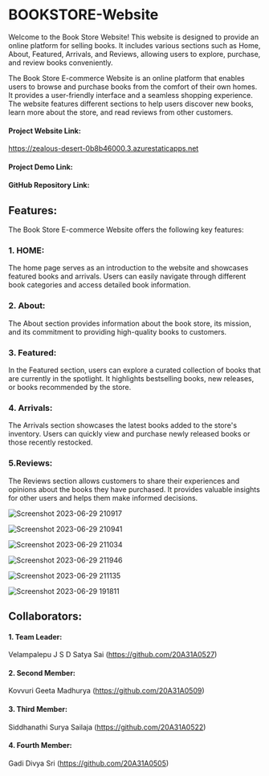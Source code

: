 # BOOKSTORE-Website

Welcome to the Book Store Website! This website is designed to provide an online platform for selling books. It includes various sections such as Home, About, Featured, Arrivals, and Reviews, allowing users to explore, purchase, and review books conveniently.

The Book Store E-commerce Website is an online platform that enables users to browse and purchase books from the comfort of their own homes. It provides a user-friendly interface and a seamless shopping experience. The website features different sections to help users discover new books, learn more about the store, and read reviews from other customers.

#### Project Website Link:
https://zealous-desert-0b8b46000.3.azurestaticapps.net

#### Project Demo Link:

#### GitHub Repository Link:

## Features:
The Book Store E-commerce Website offers the following key features:

### 1. HOME: 
The home page serves as an introduction to the website and showcases featured books and arrivals. Users can easily navigate through different book categories and access detailed book information.

### 2. About: 
The About section provides information about the book store, its mission, and its commitment to providing high-quality books to customers.

### 3. Featured:
In the Featured section, users can explore a curated collection of books that are currently in the spotlight. It highlights bestselling books, new releases, or books recommended by the store.

### 4. Arrivals: 
The Arrivals section showcases the latest books added to the store's inventory. Users can quickly view and purchase newly released books or those recently restocked.

### 5.Reviews: 
The Reviews section allows customers to share their experiences and opinions about the books they have purchased. It provides valuable insights for other users and helps them make informed decisions.


![Screenshot 2023-06-29 210917](https://github.com/20A31A0527/BOOKSTORE-Website/assets/110080688/e7a1cb5b-1e56-4b08-b482-ec0b9f469d7d)


![Screenshot 2023-06-29 210941](https://github.com/20A31A0527/BOOKSTORE-Website/assets/110080688/2fb96396-5203-4ccd-b693-cb8cf1b7d111)


![Screenshot 2023-06-29 211034](https://github.com/20A31A0527/BOOKSTORE-Website/assets/110080688/b71d94a9-edd9-41dd-b912-9ffb55758b16)


![Screenshot 2023-06-29 211946](https://github.com/20A31A0527/BOOKSTORE-Website/assets/110080688/17db60be-35d7-437e-900f-55971f0d545d)


![Screenshot 2023-06-29 211135](https://github.com/20A31A0527/BOOKSTORE-Website/assets/110080688/72c902e0-100d-45e8-bedf-4d0385743d73)


![Screenshot 2023-06-29 191811](https://github.com/20A31A0527/BOOKSTORE-Website/assets/110080688/92d88b07-0056-4bf9-bf2a-ee717879373e)


## Collaborators:

#### 1. Team Leader:
Velampalepu J S D Satya Sai (https://github.com/20A31A0527)

#### 2. Second Member:
Kovvuri Geeta Madhurya (https://github.com/20A31A0509)

#### 3. Third Member:
Siddhanathi Surya Sailaja (https://github.com/20A31A0522)

#### 4. Fourth Member:
Gadi Divya Sri (https://github.com/20A31A0505)
